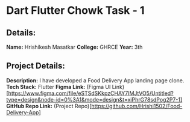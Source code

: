 # Dart Flutter Chowk Task - 1
## Details:
**Name:** Hrishikesh Masatkar
**College:** GHRCE
**Year:** 3th

## Project Details:
**Description:** I have developed a Food Delivery App landing page clone. 
**Tech Stack:** Flutter
**Figma Link:** (Figma UI Link)[https://www.figma.com/file/eSTSdSKkpzCHAY7IMJtVO5/Untitled?type=design&node-id=0%3A1&mode=design&t=xiPhrG78sdPog2P7-1]
**GitHub Repo Link:** (Project Repo)[https://github.com/Hrishi1502/Food-Delivery-App]
